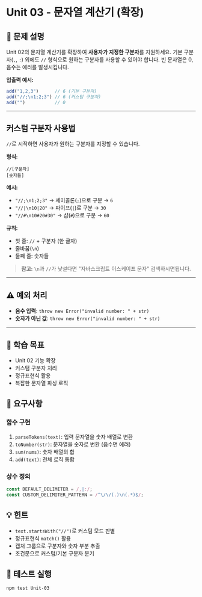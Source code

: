 # Unit 03 - 문자열 계산기 (확장)

## 📌 문제 설명

Unit 02의 문자열 계산기를 확장하여 **사용자가 지정한 구분자**를 지원하세요.
기본 구분자(`,`, `:`) 외에도 `//` 형식으로 원하는 구분자를 사용할 수 있어야 합니다.
빈 문자열은 0, 음수는 에러를 발생시킵니다.

**입출력 예시:**
```javascript
add("1,2,3")      // 6 (기본 구분자)
add("//;\n1;2;3") // 6 (커스텀 구분자)
add("")           // 0
```

---

## 커스텀 구분자 사용법
`//`로 시작하면 사용자가 원하는 구분자를 지정할 수 있습니다.

**형식:**
```
//[구분자]
[숫자들]
```

**예시:**
- `"//;\n1;2;3"` → 세미콜론(`;`)으로 구분 → `6`
- `"//|\n10|20"` → 파이프(`|`)로 구분 → `30`
- `"//#\n10#20#30"` → 샵(`#`)으로 구분 → `60`

**규칙:**
- 첫 줄: `//` + 구분자 (한 글자)
- 줄바꿈(`\n`)
- 둘째 줄: 숫자들

> **참고:** `\n`과 `//`가 낯설다면 "자바스크립트 이스케이프 문자" 검색하시면됩니다.

---

## ⚠️ 예외 처리
- **음수 입력**: `throw new Error("invalid number: " + str)`
- **숫자가 아닌 값**: `throw new Error("invalid number: " + str)`

---

## 🎯 학습 목표
- Unit 02 기능 확장
- 커스텀 구분자 처리
- 정규표현식 활용
- 복잡한 문자열 파싱 로직

## 📝 요구사항

### 함수 구현
1. `parseTokens(text)`: 입력 문자열을 숫자 배열로 변환
2. `toNumber(str)`: 문자열을 숫자로 변환 (음수면 에러)
3. `sum(nums)`: 숫자 배열의 합
4. `add(text)`: 전체 로직 통합

### 상수 정의
```javascript
const DEFAULT_DELIMITER = /,|:/;
const CUSTOM_DELIMITER_PATTERN = /^\/\/(.)\n(.*)$/;
```

## 💡 힌트
- `text.startsWith("//")`로 커스텀 모드 판별
- 정규표현식 `match()` 활용
- 캡처 그룹으로 구분자와 숫자 부분 추출
- 조건문으로 커스텀/기본 구분자 분기

## 🧪 테스트 실행
```bash
npm test Unit-03
```
